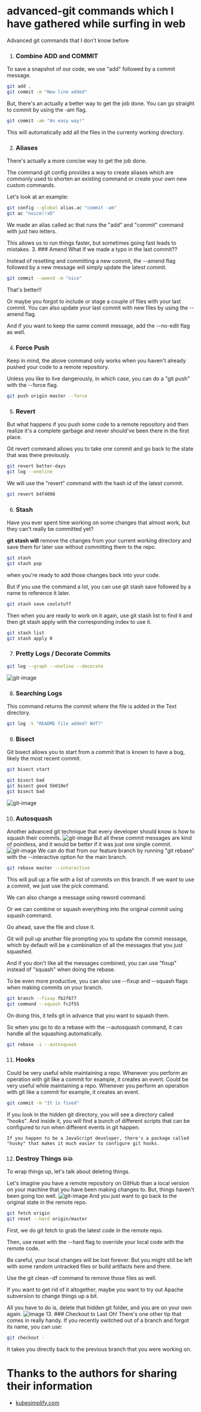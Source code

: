 # advanced-git commands which I have gathered while surfing in web
Advanced git commands that I don't know before

1. ### Combine ADD and COMMIT
To save a snapshot of our code, we use "add" followed by a commit message.
```bash
git add .
git commit -m "New line added"
```
But, there's an actually a better way to get the job done.
You can go straight to commit by using the -am flag.
```bash
git commit -am "An easy way!"
```
This will automatically add all the files in the currenty working directory.

2. ### Aliases
There's actually a more concise way to get the job done.

The command git config provides a way to create aliases which are commonly used to shorten an existing command or create your own new custom commands.

Let's look at an example:
```bash
git config --global alias.ac "commit -am"
git ac "noice!!xD"
```
We made an alias called ac that runs the "add" and "commit" command with just two letters.

This allows us to run things faster, but sometimes going fast leads to mistakes.
3. ### Amend
What if we made a typo in the last commit??

Instead of resetting and committing a new commit, the --amend flag followed by a new message will simply update the latest commit.
```bash
git commit --amend -m "nice"
```
That's better!!

Or maybe you forgot to include or stage a couple of files with your last commit. You can also update your last commit with new files by using the --amend flag.

And if you want to keep the same commit message, add the --no-edit flag as well.

4. ### Force Push
Keep in mind, the above command only works when you haven't already pushed your code to a remote repository.

Unless you like to live dangerously, in which case, you can do a "git push" with the --force flag.
```bash
git push origin master --force
```
5. ### Revert
But what happens if you push some code to a remote repository and then realize it's a complete garbage and never should've been there in the first place.

Git revert command allows you to take one commit and go back to the state that was there previously.
```bash
git revert better-days
git log --oneline
```
We will use the "revert" command with the hash id of the latest commit.
```bash
git revert b4f4098
```

6. ### Stash
Have you ever spent time working on some changes that almost work, but they can't really be committed yet?

**git stash will** remove the changes from your current working directory and save them for later use without committing them to the repo.
```bash
git stash
git stash pop
```
when you're ready to add those changes back into your code.

But if you use the command a lot, you can use git stash save followed by a name to reference it later.
```bash
git stash save coolstuff
```
Then when you are ready to work on it again, use git stash list to find it and then git stash apply with the corresponding index to use it.
```bash
git stash list
git stash apply 0
```

7. ### Pretty Logs / Decorate Commits
```bash
git log --graph --oneline --decorate
```
![git-image](https://cdn.hashnode.com/res/hashnode/image/upload/v1650885288067/YWLBB2NH_.png?auto=compress,format&format=webp)

8. ### Searching Logs
This command returns the commit where the file is added in the Text directory.
```bash
git log -S "README file added? WUT?"
```

9. ### Bisect
Git bisect allows you to start from a commit that is known to have a bug, likely the most recent commit.
```bash
git bisect start
```
```bash
git bisect bad
git bisect good 5b010ef
git bisect bad
```
![git-image](https://cdn.hashnode.com/res/hashnode/image/upload/v1650885738714/DyOfiV0hB.png?auto=compress,format&format=webp)

10. ### Autosquash
Another advanced git technique that every developer should know is how to squash their commits.
![git-image](https://cdn.hashnode.com/res/hashnode/image/upload/v1650887016796/ptUEQMUb7.png?auto=compress,format&format=webp)
But all these commit messages are kind of pointless, and it would be better if it was just one single commit.
![git-image](https://cdn.hashnode.com/res/hashnode/image/upload/v1650887563534/e_ryRP3Tm.png?auto=compress,format&format=webp)
We can do that from our feature branch by running "git rebase" with the --interactive option for the main branch.
```bash
git rebase master --interactive
```
This will pull up a file with a list of commits on this branch.
If we want to use a commit, we just use the pick command.

We can also change a message using reword command.

Or we can combine or squash everything into the original commit using squash command.

Go ahead, save the file and close it.

Git will pull up another file prompting you to update the commit message, which by default will be a combination of all the messages that you just squashed.

And if you don't like all the messages combined, you can use "fixup" instead of "squash" when doing the rebase.

To be even more productive, you can also use --fixup and --squash flags when making commits on your branch.
```bash
git branch --fixup fb2f677
git command --squash fc2f55
```
On doing this, it tells git in advance that you want to squash them.

So when you go to do a rebase with the --autosquash command, it can handle all the squashing automatically.
```bash
git rebase -i --autosquash
```
11. ### Hooks
Could be very useful while maintaining a repo. Whenever you perform an operation with git like a commit for example, it creates an event. 
Could be very useful while maintaining a repo. Whenever you perform an operation with git like a commit for example, it creates an event. 
```bash
git commit -m "It is fixed"
```
If you look in the hidden git directory, you will see a directory called "hooks". And inside it, you will find a bunch of different scripts that can be configured to run when different events in git happen.
```
If you happen to be a JavaScript developer, there's a package called "husky" that makes it much easier to configure git hooks.
```
12. ### Destroy Things 💥💥
To wrap things up, let's talk about deleting things.

Let's imagine you have a remote repository on GitHub than a local version on your machine that you have been making changes to. But, things haven't been going too well.
![git-image](https://cdn.hashnode.com/res/hashnode/image/upload/v1650955498816/-Xs5E1mRG.png?auto=compress,format&format=webp)
And you just want to go back to the original state in the remote repo.
```bash
git fetch origin
git reset --hard origin/master
```
First, we do git fetch to grab the latest code in the remote repo.

Then, use reset with the --hard flag to override your local code with the remote code.

Be careful, your local changes will be lost forever.
But you might still be left with some random untracked files or build artifacts here and there.

Use the git clean -df command to remove those files as well.

If you want to get rid of it altogether, maybe you want to try out Apache subversion to change things up a bit.

All you have to do is, delete that hidden git folder, and you are on your own again.
![image](https://cdn.hashnode.com/res/hashnode/image/upload/v1650955921284/FhfyfCpE9.png?auto=compress,format&format=webp)
13. ### Checkout to Last
Oh! There's one other tip that comes in really handy.
If you recently switched out of a branch and forgot its name, you can use:
```bash
git checkout -
```
It takes you directly back to the previous branch that you were  working on.


# Thanks to the authors for sharing their information
 - [kubesimplify.com](https://cdn.hashnode.com/res/hashnode/image/upload/v1650887016796/ptUEQMUb7.png?auto=compress,format&format=webp)
